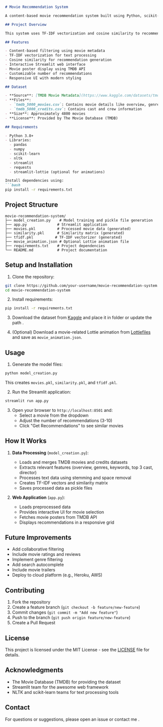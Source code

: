 ```markdown
# Movie Recommendation System

A content-based movie recommendation system built using Python, scikit-learn, and Streamlit. This project analyzes movie metadata to provide personalized movie recommendations based on content similarity.

## Project Overview

This system uses TF-IDF vectorization and cosine similarity to recommend movies based on their overview, genres, keywords, cast, and crew information. The frontend is built with Streamlit, providing an interactive web interface for users to get movie recommendations.

## Features

- Content-based filtering using movie metadata
- TF-IDF vectorization for text processing
- Cosine similarity for recommendation generation
- Interactive Streamlit web interface
- Movie poster display using TMDB API
- Customizable number of recommendations
- Responsive UI with modern styling

## Dataset

- **Source**: [TMDB Movie Metadata](https://www.kaggle.com/datasets/tmdb/tmdb-movie-metadata)
- **Files**:
  - `tmdb_5000_movies.csv`: Contains movie details like overview, genres, and keywords
  - `tmdb_5000_credits.csv`: Contains cast and crew information
- **Size**: Approximately 4800 movies
- **License**: Provided by The Movie Database (TMDB)

## Requirements

- Python 3.8+
- Libraries:
  - pandas
  - numpy
  - scikit-learn
  - nltk
  - streamlit
  - requests
  - streamlit-lottie (optional for animations)

Install dependencies using:
```bash
pip install -r requirements.txt
```

## Project Structure

```
movie-recommendation-system/
├── model_creation.py    # Model training and pickle file generation
├── app.py              # Streamlit application
├── movies.pkl          # Processed movie data (generated)
├── similarity.pkl      # Similarity matrix (generated)
├── tfidf.pkl          # TF-IDF vectorizer (generated)
├── movie_animation.json # Optional Lottie animation file
├── requirements.txt    # Project dependencies
└── README.md           # Project documentation
```

## Setup and Installation

1. Clone the repository:
```bash
git clone https://github.com/your-username/movie-recommendation-system.git
cd movie-recommendation-system
```

2. Install requirements:
```bash
pip install -r requirements.txt
```

3. Download the dataset from [Kaggle](https://www.kaggle.com/datasets/tmdb/tmdb-movie-metadata) and place it in folder or update the path .

4. (Optional) Download a movie-related Lottie animation from [Lottiefiles](https://lottiefiles.com/) and save as `movie_animation.json`.

## Usage

1. Generate the model files:
```bash
python model_creation.py
```
This creates `movies.pkl`, `similarity.pkl`, and `tfidf.pkl`.

2. Run the Streamlit application:
```bash
streamlit run app.py
```

3. Open your browser to `http://localhost:8501` and:
   - Select a movie from the dropdown
   - Adjust the number of recommendations (3-10)
   - Click "Get Recommendations" to see similar movies

## How It Works

1. **Data Processing** (`model_creation.py`):
   - Loads and merges TMDB movies and credits datasets
   - Extracts relevant features (overview, genres, keywords, top 3 cast, director)
   - Processes text data using stemming and space removal
   - Creates TF-IDF vectors and similarity matrix
   - Saves processed data as pickle files

2. **Web Application** (`app.py`):
   - Loads preprocessed data
   - Provides interactive UI for movie selection
   - Fetches movie posters from TMDB API
   - Displays recommendations in a responsive grid

## Future Improvements

- Add collaborative filtering
- Include movie ratings and reviews
- Implement genre filtering
- Add search autocomplete
- Include movie trailers
- Deploy to cloud platform (e.g., Heroku, AWS)

## Contributing

1. Fork the repository
2. Create a feature branch (`git checkout -b feature/new-feature`)
3. Commit changes (`git commit -m "Add new feature"`)
4. Push to the branch (`git push origin feature/new-feature`)
5. Create a Pull Request

## License

This project is licensed under the MIT License - see the [LICENSE](LICENSE) file for details.

## Acknowledgments

- The Movie Database (TMDB) for providing the dataset
- Streamlit team for the awesome web framework
- NLTK and scikit-learn teams for text processing tools

## Contact

For questions or suggestions, please open an issue or contact me .
